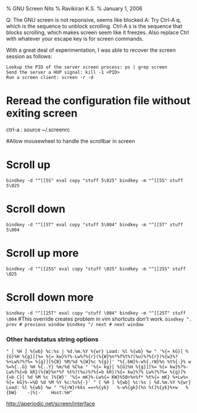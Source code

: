 % GNU Screen Nits
% Ravikiran K.S.
% January 1, 2006

Q: The GNU screen is not reponsive, seems like blocked
A: Try Ctrl-A q, which is the sequence to unblock scrolling. Ctrl-A s is the
sequence that blocks scrolling, which makes screen seem like it freezes. Also
replace Ctrl with whatever your escape key is for screen commands.

With a great deal of experimentation, I was able to recover the screen session
as follows:

    Lookup the PID of the server screen process: ps | grep screen
    Send the server a HUP signal: kill -1 <PID>
    Run a screen client: screen -r -d

# Reread the configuration file without exiting screen
ctrl-a : source ~/.screenrc

#Allow mousewheel to handle the scrollbar in screen
# Scroll up
``
bindkey -d "^[[5S" eval copy "stuff 5\025"
bindkey -m "^[[5S" stuff 5\025
``
# Scroll down
``
bindkey -d "^[[5T" eval copy "stuff 5\004"
bindkey -m "^[[5T" stuff 5\004
``
# Scroll up more
``
bindkey -d "^[[25S" eval copy "stuff \025"
bindkey -m "^[[25S" stuff \025
``
# Scroll down more
``
bindkey -d "^[[25T" eval copy "stuff \004"
bindkey -m "^[[25T" stuff \004
``
#This override creates problem in vim shortcuts don't work.
``
bindkey ^. prev # previous window
bindkey ^/ next # next window
``

### Other hardstatus string options
``
" [ %H ] %{wb} %c:%s | %d.%m.%Y %{wr} Load: %l %{wb} %w "
'%{= kG}[ %{G}%H %{g}][%= %{= kw}%?%-Lw%?%{r}(%{W}%n*%f%t%?(%u)%?%{r})%{w}%?%+Lw%?%?%= %{g}][%{B} %M/%d %{W}%c %{g}]'
"%{.bW}%-w%{.rW}%n %t%{-}% w %=%{..G} %H %{..Y} %m/%d %C%a "
'%{= kg}[ %{G}%H %{g}][%= %{= kw}%?%-Lw%?%{=b kR}(%{W}%n*%f %t%?(%u)%?%{=b kR})%{= kw}%?% Lw%?%?%= %{g}]%{=b C}[ %d %M %c ]%{W}'
'%{= mK}%-Lw%{= KW}%50>%n%f* %t%{= mK} %+Lw%< %{= kG}%-=%D %d %M %Y %c:%s%{-}'
" [ %H ] %{wb} %c:%s | %d.%m.%Y %{wr} Load: %l %{wb} %w "
"%{rW}rkks ==>%{yk}   %-w%{gk}[%n %t]%{yk}%+w   %{bW}    -|%|-    Host:%H"
``

http://aperiodic.net/screen/interface
